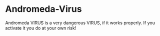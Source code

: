 # Andromeda-Virus
Andromeda VIRUS is a very dangerous VIRUS, if it works properly. If you activate it you do at your own risk!
